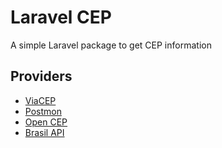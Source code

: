 # Laravel CEP

A simple Laravel package to get CEP information

## Providers

- [ViaCEP](https://viacep.com.br/)
- [Postmon](https://postmon.com.br/)
- [Open CEP](https://opencep.com/)
- [Brasil API](https://brasilapi.com.br/)
